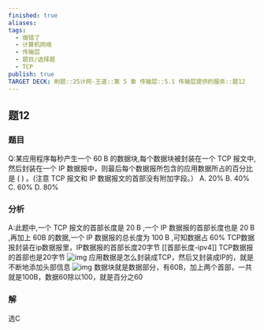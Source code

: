 ```yaml
---
finished: true
aliases: 
tags:
  - 做错了
  - 计算机网络
  - 传输层
  - 题目/选择题
  - TCP
publish: true
TARGET DECK: 刷题::25计网-王道::第 5 章 传输层::5.1 传输层提供的服务::题12
---
```


## 题12
### 题目
Q:某应用程序每秒产生一个 ${60}\mathrm{\;B}$ 的数据块,每个数据块被封装在一个 TCP 报文中,然后封装在一个 IP 数据报中，则最后每个数据报所包含的应用数据所占的百分比是 ( ) 。(注意 TCP 报文和 IP 数据报文的首部没有附加字段。）
A. ${20}\%$ B. ${40}\%$ C. ${60}\%$ D. ${80}\%$
### 分析
A:此题中,一个 TCP 报文的首部长度是 ${20}\mathrm{\;B}$ ,一个 IP 数据报的首部长度也是 ${20}\mathrm{\;B}$ ,再加上 ${60}\mathrm{B}$  的数据,一个 IP 数据报的总长度为 ${100}\mathrm{\;B}$ ,可知数据占 ${60}\%$
TCP数据报封装在ip数据报里，IP数据报的首部长度20字节
[[首部长度-ipv4]]
TCP数据报的首部也是20字节
![img](https://img.hwenyi.live/202403291045087.webp)
应用数据是怎么封装成TCP，然后又封装成IP的，就是不断地添加头部信息
![img](https://img.hwenyi.live/202406042107601.webp)
数据块就是数据部分，有60B，加上两个首部，一共就是100B，数据60除以100，就是百分之60
### 解
选C


